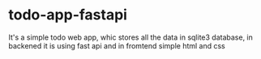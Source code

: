 # todo-app-fastapi

It's a simple todo web app, whic stores all the data in sqlite3 database, in backened it is using fast api and in fromtend simple html and css
